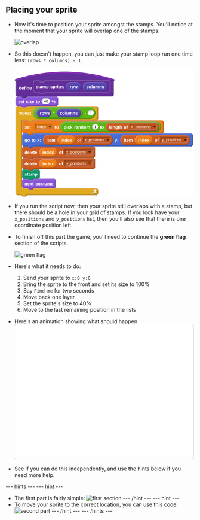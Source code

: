 ## Placing your sprite

- Now it's time to position your sprite amongst the stamps. You'll notice at the moment that your sprite will overlap one of the stamps.

	![overlap](images/overlap.png)

- So this doesn't happen, you can just make your stamp loop run one time less: `(rows * columns) - 1`

	![stop overlap](images/script_24.svg)
	
- If you run the script now, then your sprite still overlaps with a stamp, but there should be a hole in your grid of stamps. If you look have your `x_positions` and `y_positions` list, then you'll also see that there is one coordinate position left.

- To finish off this part the game, you'll need to continue the **green flag** section of the scripts.

	![green flag](images/script_25.svg)
	
- Here's what it needs to do:
  1. Send your sprite to `x:0 y:0`
  2. Bring the sprite to the front and set its size to 100%
  3. Say `Find me` for two seconds
  4. Move back one layer
  5. Set the sprite's size to 40%
  6. Move to the last remaining position in the lists
  
- Here's an animation showing what should happen
  ![animation](images/demo_1.gif)
  
- See if you can do this independently, and use the hints below if you need more help.

--- hints --- --- hint ---
- The first part is fairly simple:
  ![first section](images/script_26.svg)
--- /hint --- --- hint ---
- To move your sprite to the correct location, you can use this code:
  ![second part](images/script_27.svg)
--- /hint --- --- /hints ---
